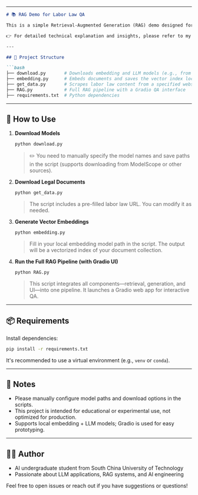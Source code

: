 
---

````markdown
# 📚 RAG Demo for Labor Law QA

This is a simple Retrieval-Augmented Generation (RAG) demo designed for labor law question-answering. It combines document retrieval, embedding, and large language models (LLMs) to answer user questions via a Gradio web interface.

👉 For detailed technical explanation and insights, please refer to my blog: [Your Blog Link Here](https://yourblog.example.com)

---

## 📂 Project Structure

```bash
├── download.py       # Downloads embedding and LLM models (e.g., from ModelScope)
├── embedding.py      # Embeds documents and saves the vector index locally
├── get_data.py       # Scrapes labor law content from a specified website
├── RAG.py            # Full RAG pipeline with a Gradio QA interface
├── requirements.txt  # Python dependencies
````

---

## 🚀 How to Use

1. **Download Models**

   ```bash
   python download.py
   ```

   > ✏️ You need to manually specify the model names and save paths in the script (supports downloading from ModelScope or other sources).

2. **Download Legal Documents**

   ```bash
   python get_data.py
   ```

   > The script includes a pre-filled labor law URL. You can modify it as needed.

3. **Generate Vector Embeddings**

   ```bash
   python embedding.py
   ```

   > Fill in your local embedding model path in the script. The output will be a vectorized index of your document collection.

4. **Run the Full RAG Pipeline (with Gradio UI)**

   ```bash
   python RAG.py
   ```

   > This script integrates all components—retrieval, generation, and UI—into one pipeline. It launches a Gradio web app for interactive QA.

---

## 📦 Requirements

Install dependencies:

```bash
pip install -r requirements.txt
```

It's recommended to use a virtual environment (e.g., `venv` or `conda`).

---

## 📝 Notes

* Please manually configure model paths and download options in the scripts.
* This project is intended for educational or experimental use, not optimized for production.
* Supports local embedding + LLM models; Gradio is used for easy prototyping.

---

## 👨‍💻 Author

* AI undergraduate student from South China University of Technology
* Passionate about LLM applications, RAG systems, and AI engineering

Feel free to open issues or reach out if you have suggestions or questions!

```


